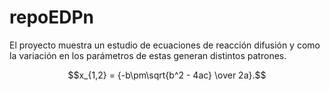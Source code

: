 # repoEDPn
El proyecto muestra un estudio de ecuaciones de reacción difusión y como la
variación en los parámetros de estas generan distintos patrones. 

$$x_{1,2} = {-b\pm\sqrt{b^2 - 4ac} \over 2a}.$$

